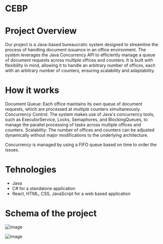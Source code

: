 # CEBP

# Project Overview

Our project is a Java-based bureaucratic system designed to streamline the process of handling document issuance in an office environment. The system leverages the Java Concurrency API to efficiently manage a queue of document requests across multiple offices and counters. It is built with flexibility in mind, allowing it to handle an arbitrary number of offices, each with an arbitrary number of counters, ensuring scalability and adaptability.

# How it works

Document Queue: Each office maintains its own queue of document requests, which are processed at multiple counters simultaneously.
Concurrency Control: The system makes use of Java's concurrency tools, such as ExecutorService, Locks, Semaphores, and BlockingQueues, to manage the parallel processing of tasks across multiple offices and counters.
Scalability: The number of offices and counters can be adjusted dynamically without major modifications to the underlying architecture.

Concurrency is managed by using a FIFO queue based on time to order the issues.

# Tehnologies 

- Java
- C# for a standalone application
- React, HTML, CSS, JavaScript for a web based application

# Schema of the project

![image](https://github.com/user-attachments/assets/f6c598d8-ebce-4929-87b9-dbd9cb53c5e3)


![image](https://github.com/user-attachments/assets/db860e30-4546-48ac-a7f2-34d1a4aa4d7b)
